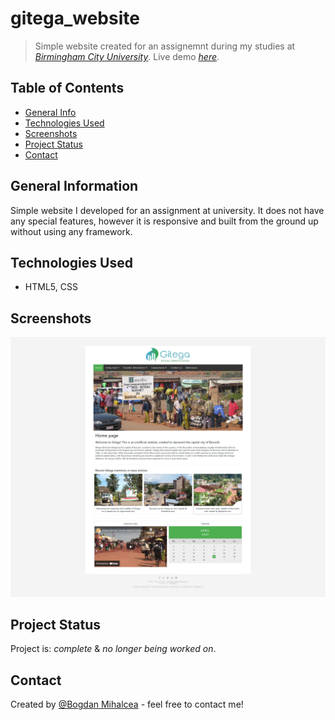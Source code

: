 # gitega_website
> Simple website created for an assignemnt during my studies at [_Birmingham City University_](https://bcu.ac.uk). 
> Live demo [_here_](https://bogdanmihalcea.ro/projects/gitega_website).

## Table of Contents
* [General Info](#general-information)
* [Technologies Used](#technologies-used)
* [Screenshots](#screenshots)
* [Project Status](#project-status)
* [Contact](#contact)


## General Information
Simple website I developed for an assignment at university. It does not have any special features, however it is responsive and built from the ground up without using any framework.

## Technologies Used
- HTML5, CSS


## Screenshots
![Main page](./screenshots/index.png)


## Project Status
Project is: _complete_ & _no longer being worked on_.


## Contact
Created by [@Bogdan Mihalcea](https://bogdanmihalcea.ro/) - feel free to contact me!